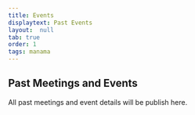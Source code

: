 ```yaml
---
title: Events
displaytext: Past Events
layout:  null
tab: true
order: 1
tags: manama
---
```


## Past Meetings and Events

All past meetings and event details will be publish here.